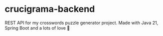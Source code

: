 # crucigrama-backend
REST API for my crosswords puzzle generator project. Made with Java 21, Spring Boot and a lots of love 🫶
